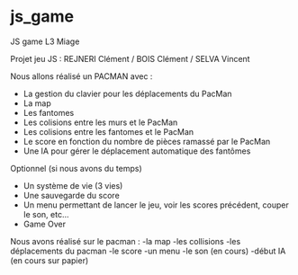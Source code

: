 # js_game
JS game L3 Miage

Projet jeu JS :
REJNERI Clément / BOIS Clément / SELVA Vincent

Nous allons réalisé un PACMAN avec :

- La gestion du clavier pour les déplacements du PacMan
- La map
- Les fantomes
- Les colisions entre les murs et le PacMan
- Les colisions entre les fantomes et le PacMan
- Le score en fonction du nombre de pièces ramassé par le PacMan
- Une IA pour gérer le déplacement automatique des fantômes



Optionnel (si nous avons du temps)
- Un système de vie (3 vies)
- Une sauvegarde du score
- Un menu permettant de lancer le jeu, voir les scores précédent, couper le son, etc...
- Game Over

Nous avons réalisé sur le pacman :
-la map
-les collisions
-les déplacements du pacman
-le score
-un menu
-le son (en cours)
-début IA (en cours sur papier)
